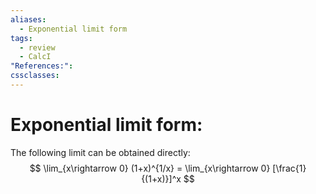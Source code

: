 ```yaml
---
aliases:
  - Exponential limit form
tags:
  - review
  - CalcI
"References:": 
cssclasses:
---
```

# Exponential limit form: 
The following limit can be obtained directly: 
$$
\lim_{x\rightarrow 0} (1+x)^{1/x} = \lim_{x\rightarrow 0} [\frac{1} {(1+x)}]^x
$$
